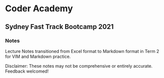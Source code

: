 # Coder Academy
## Sydney Fast Track Bootcamp 2021
### Notes

Lecture Notes transitioned from Excel format to Markdown format in Term 2 for VIM and Markdown practice.

Disclaimer: These notes may not be comprehensive or entirely accurate. Feedback welcomed!
